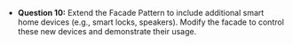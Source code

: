 - **Question 10:** Extend the Facade Pattern to include additional smart home devices (e.g., smart locks, speakers). Modify the facade to control these new devices and demonstrate their usage.
